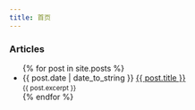 ```yaml
---
title: 首页
---
```


### Articles
<ul>
{% for post in site.posts %}
<li>
  <time datetime="{{ post.date }}">{{ post.date | date_to_string }}</time>
  <a href="{{ post.url }}">{{ post.title }}</a>
  <br>
  <small>{{ post.excerpt }}</small>
 </li>
{% endfor %}
 </ul>
